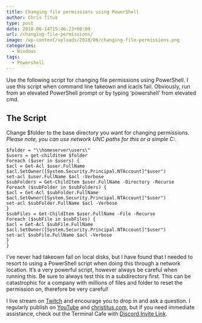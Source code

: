```yaml
---
title: Changing file permissions using PowerShell
author: Chris Titus
type: post
date: 2018-06-14T15:46:23+00:00
url: /changing-file-permissions/
image: /wp-content/uploads/2018/06/changing-file-permissions.png
categories:
  - Windows
tags:
  - Powershell
---
```

Use the following script for changing file permissions using PowerShell. I use this script when command line takeown and icacls fail. Obviously, run from an elevated PowerShell prompt or by typing &#8216;powershell&#8217; from elevated cmd.<!--more-->

## The Script

Change $folder to the base directory you want for changing permissions.    
_Please note, you can use network UNC paths for this or a simple C:\._
  
```
$folder = "\\homeserver\users\"
$users = get-childitem $folder
Foreach ($user in $users) {
$acl = Get-Acl $user.FullName
$acl.SetOwner([System.Security.Principal.NTAccount]"$user")
set-acl $user.FullName $acl -Verbose
$subFolders = Get-ChildItem $user.FullName -Directory -Recurse
Foreach ($subFolder in $subFolders) {
$acl = Get-Acl $subFolder.FullName
$acl.SetOwner([System.Security.Principal.NTAccount]"$user")
set-acl $subFolder.FullName $acl -Verbose
}
$subFiles = Get-ChildItem $user.FullName -File -Recurse
Foreach ($subFile in $subFiles) {
$acl = Get-Acl $subFile.FullName
$acl.SetOwner([System.Security.Principal.NTAccount]"$user")
set-acl $subFile.FullName $acl -Verbose
}
}
```

I&#8217;ve never had takeown fail on local disks, but I have found that I needed to resort to using a PowerShell script when doing this through a network location. It&#8217;s a very powerful script, however always be careful when running this. Be sure to always test this in a subdirectory first. This can be catastrophic for a company with millions of files and folder to reset the permission on, therefore be very careful!

I live stream on [Twitch][1] and encourage you to drop in and ask a question. I regularly publish on [YouTube][2] and [christitus.com][3], but if you need immediate assistance, check out the Terminal Cafe with [Discord Invite Link][4].

 [1]: https://twitch.tv/christitustech
 [2]: https://www.youtube.com/c/ChrisTitusTech
 [3]: https://www.christitus.com/
 [4]: https://www.christitus.com/discord
